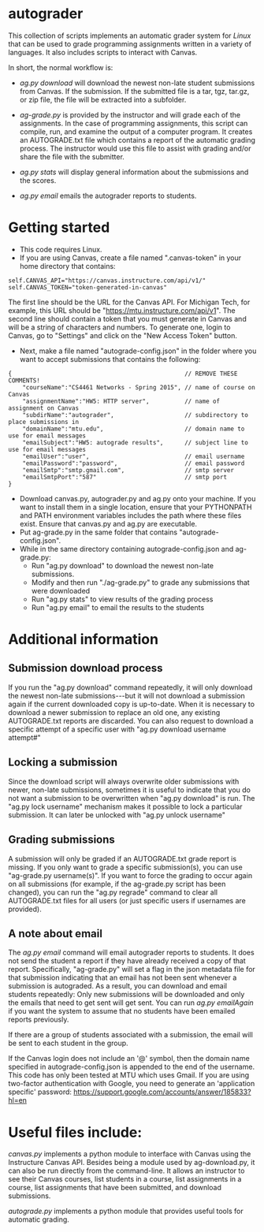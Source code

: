autograder
==========

This collection of scripts implements an automatic grader system for *Linux* that can be used to grade programming assignments written in a variety of languages. It also includes scripts to interact with Canvas.

In short, the normal workflow is:

* *ag.py download*  will download the newest non-late student submissions from Canvas. If the submission. If the submitted file is a tar, tgz, tar.gz, or zip file, the file will be extracted into a subfolder.

* *ag-grade.py* is provided by the instructor and will grade each of the assignments. In the case of programming assignments, this script can compile, run, and examine the output of a computer program. It creates an AUTOGRADE.txt file which contains a report of the automatic grading process. The instructor would use this file to assist with grading and/or share the file with the submitter.

* *ag.py stats* will display general information about the submissions and the scores.

* *ag.py email* emails the autograder reports to students.


Getting started
==============

* This code requires Linux.
* If you are using Canvas, create a file named ".canvas-token" in your home directory that contains:

```
self.CANVAS_API="https://canvas.instructure.com/api/v1/"
self.CANVAS_TOKEN="token-generated-in-canvas"
```

The first line should be the URL for the Canvas API. For Michigan Tech, for example, this URL should be "https://mtu.instructure.com/api/v1". The second line should contain a token that you must generate in Canvas and will be a string of characters and numbers. To generate one, login to Canvas, go to "Settings" and click on the "New Access Token" button.

* Next, make a file named "autograde-config.json" in the folder where you want to accept submissions that contains the following:

```
{                                                 // REMOVE THESE COMMENTS!
    "courseName":"CS4461 Networks - Spring 2015", // name of course on Canvas
    "assignmentName":"HW5: HTTP server",          // name of assignment on Canvas
    "subdirName":"autograder",                    // subdirectory to place submissions in
    "domainName":"mtu.edu",                       // domain name to use for email messages
    "emailSubject":"HW5: autograde results",      // subject line to use for email messages
    "emailUser":"user",                           // email username
    "emailPassword":"password",                   // email password
    "emailSmtp":"smtp.gmail.com",                 // smtp server
    "emailSmtpPort":"587"                         // smtp port
}
```

* Download canvas.py, autograder.py and ag.py onto your machine. If you want to install them in a single location, ensure that your PYTHONPATH and PATH environment variables includes the path where these files exist. Ensure that canvas.py and ag.py are executable.
* Put ag-grade.py in the same folder that contains "autograde-config.json".
* While in the same directory containing autograde-config.json and ag-grade.py:
    * Run "ag.py download" to download the newest non-late submissions.
    * Modify and then run "./ag-grade.py" to grade any submissions that were downloaded
    * Run "ag.py stats" to view results of the grading process
    * Run "ag.py email" to email the results to the students


Additional information
=====================

Submission download process
---------

If you run the "ag.py download" command repeatedly, it will only download the newest non-late submissions---but it will not download a submission again if the current downloaded copy is up-to-date. When it is necessary to download a newer submission to replace an old one, any existing AUTOGRADE.txt reports are discarded. You can also request to download a specific attempt of a specific user with "ag.py download username attempt#"

Locking a submission
-------------

Since the download script will always overwrite older submissions with newer, non-late submissions, sometimes it is useful to indicate that you do not want a submission to be overwritten when "ag.py download" is run. The "ag.py lock username" mechanism makes it possible to lock a particular submission. It can later be unlocked with "ag.py unlock username"

Grading submissions
--------------

A submission will only be graded if an AUTOGRADE.txt grade report is missing. If you only want to grade a specific submission(s), you can use "ag-grade.py username(s)".  If you want to force the grading to occur again on all submissions (for example, if the ag-grade.py script has been changed), you can run the "ag.py regrade" command to clear all AUTOGRADE.txt files for all users (or just specific users if usernames are provided).

A note about email
---------------

The *ag.py email* command will email autograder reports to students. It does not send the student a report if they have already received a copy of that report. Specifically, "ag-grade.py" will set a flag in the json metadata file for that submission indicating that an email has not been sent whenever a submission is autograded. As a result, you can download and email students repeatedly: Only new submissions will be downloaded and only the emails that need to get sent will get sent. You can run *ag.py emailAgain* if you want the system to assume that no students have been emailed reports previously.

If there are a group of students associated with a submission, the email will be sent to each student in the group.

If the Canvas login does not include an '@' symbol, then the domain name specified in autograde-config.json is appended to the end of the username.  This code has only been tested at MTU which uses Gmail. If you are using two-factor authentication with Google, you need to generate an 'application specific' password: https://support.google.com/accounts/answer/185833?hl=en




Useful files include:
==========

*canvas.py* implements a python module to interface with Canvas using the Instructure Canvas API. Besides being a module used by ag-download.py, it can also be run directly from the command-line. It allows an instructor to see their Canvas courses, list students in a course, list assignments in a course, list assignments that have been submitted, and download submissions.

*autograde.py* implements a python module that provides useful tools for automatic grading.


